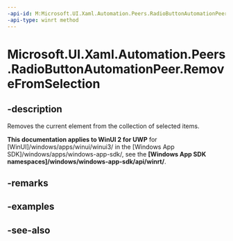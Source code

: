 ```yaml
---
-api-id: M:Microsoft.UI.Xaml.Automation.Peers.RadioButtonAutomationPeer.RemoveFromSelection
-api-type: winrt method
---
```


<!-- Method syntax
public void RemoveFromSelection()
-->

# Microsoft.UI.Xaml.Automation.Peers.RadioButtonAutomationPeer.RemoveFromSelection

## -description
Removes the current element from the collection of selected items.

**This documentation applies to WinUI 2 for UWP** for [WinUI]/windows/apps/winui/winui3/ in the [Windows App SDK]/windows/apps/windows-app-sdk/, see the **[Windows App SDK namespaces]/windows/windows-app-sdk/api/winrt/**.

## -remarks

## -examples

## -see-also
